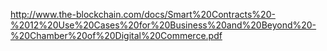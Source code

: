 http://www.the-blockchain.com/docs/Smart%20Contracts%20-%2012%20Use%20Cases%20for%20Business%20and%20Beyond%20-%20Chamber%20of%20Digital%20Commerce.pdf
